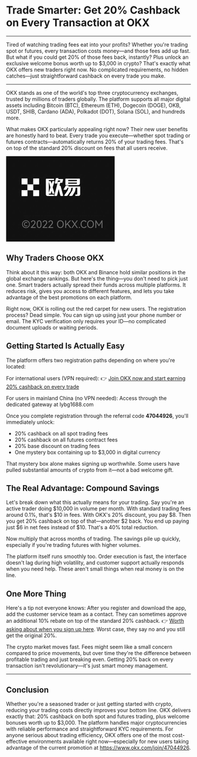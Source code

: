 # Trade Smarter: Get 20% Cashback on Every Transaction at OKX

---

Tired of watching trading fees eat into your profits? Whether you're trading spot or futures, every transaction costs money—and those fees add up fast. But what if you could get 20% of those fees back, instantly? Plus unlock an exclusive welcome bonus worth up to $3,000 in crypto? That's exactly what OKX offers new traders right now. No complicated requirements, no hidden catches—just straightforward cashback on every trade you make.

---

OKX stands as one of the world's top three cryptocurrency exchanges, trusted by millions of traders globally. The platform supports all major digital assets including Bitcoin (BTC), Ethereum (ETH), Dogecoin (DOGE), OKB, USDT, SHIB, Cardano (ADA), Polkadot (DOT), Solana (SOL), and hundreds more.

What makes OKX particularly appealing right now? Their new user benefits are honestly hard to beat. Every trade you execute—whether spot trading or futures contracts—automatically returns 20% of your trading fees. That's on top of the standard 20% discount on fees that all users receive.

![OKX exchange platform interface showing trading dashboard](image/526193876988785.webp)

## Why Traders Choose OKX

Think about it this way: both OKX and Binance hold similar positions in the global exchange rankings. But here's the thing—you don't need to pick just one. Smart traders actually spread their funds across multiple platforms. It reduces risk, gives you access to different features, and lets you take advantage of the best promotions on each platform.

Right now, OKX is rolling out the red carpet for new users. The registration process? Dead simple. You can sign up using just your phone number or email. The KYC verification only requires your ID—no complicated document uploads or waiting periods.

## Getting Started Is Actually Easy

The platform offers two registration paths depending on where you're located:

For international users (VPN required): 👉 [Join OKX now and start earning 20% cashback on every trade](https://www.okx.com/join/47044926)

For users in mainland China (no VPN needed): Access through the dedicated gateway at lybg1688.com

Once you complete registration through the referral code **47044926**, you'll immediately unlock:
- 20% cashback on all spot trading fees
- 20% cashback on all futures contract fees  
- 20% base discount on trading fees
- One mystery box containing up to $3,000 in digital currency

That mystery box alone makes signing up worthwhile. Some users have pulled substantial amounts of crypto from it—not a bad welcome gift.

## The Real Advantage: Compound Savings

Let's break down what this actually means for your trading. Say you're an active trader doing $10,000 in volume per month. With standard trading fees around 0.1%, that's $10 in fees. With OKX's 20% discount, you pay $8. Then you get 20% cashback on top of that—another $2 back. You end up paying just $6 in net fees instead of $10. That's a 40% total reduction.

Now multiply that across months of trading. The savings pile up quickly, especially if you're trading futures with higher volumes.

The platform itself runs smoothly too. Order execution is fast, the interface doesn't lag during high volatility, and customer support actually responds when you need help. These aren't small things when real money is on the line.

## One More Thing

Here's a tip not everyone knows: After you register and download the app, add the customer service team as a contact. They can sometimes approve an additional 10% rebate on top of the standard 20% cashback. 👉 [Worth asking about when you sign up here](https://www.okx.com/join/47044926). Worst case, they say no and you still get the original 20%.

The crypto market moves fast. Fees might seem like a small concern compared to price movements, but over time they're the difference between profitable trading and just breaking even. Getting 20% back on every transaction isn't revolutionary—it's just smart money management.

---

## Conclusion

Whether you're a seasoned trader or just getting started with crypto, reducing your trading costs directly improves your bottom line. OKX delivers exactly that: 20% cashback on both spot and futures trading, plus welcome bonuses worth up to $3,000. The platform handles major cryptocurrencies with reliable performance and straightforward KYC requirements. For anyone serious about trading efficiency, OKX offers one of the most cost-effective environments available right now—especially for new users taking advantage of the current promotion at https://www.okx.com/join/47044926.
